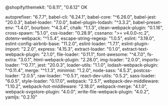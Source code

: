 @shopify/themekit:
     "0.6.11",
     "0.6.12"    OK



autoprefixer:
     "6.7.7",
babel-cli:
     "6.24.1",
babel-core:
     "^6.26.0",
babel-jest:
     "20.0.3",
babel-loader:
     "7.0.0",
babel-plugin-lodash:
     "^3.3.2",
babel-preset-env:
     "1.4.0",
bourbon:
     "^4.3.4",
chalk:
     "1.1.3",
clean-webpack-plugin:
     "0.1.16",
cross-spawn:
     "5.1.0",
css-loader:
     "0.28.9",
cssnano:
     ">= v4.0.0-rc.2",
dotenv-webpack:
     "^1.5.4",
escape-string-regexp:
     "1.0.5",
eslint:
     "3.19.0",
eslint-config-airbnb-base:
     "11.2.0",
eslint-loader:
     "1.7.1",
eslint-plugin-import:
     "2.2.0",
express:
     "4.15.3",
extract-loader:
     "0.1.0",
extract-text-webpack-plugin:
     "2.1.0",
file-loader:
     "0.11.1",
font-awesome:
     "^4.7.0",
fs-extra:
     "3.0.1",
html-webpack-plugin:
     "2.28.0",
img-loader:
     "2.0.0",
imports-loader:
     "^0.7.1",
jest:
     "20.0.3",
loader-utils:
     "1.1.0",
lodash-webpack-plugin:
     "^0.11.4",
merge:
     "^1.1.3",
minimist:
     "1.2.0",
node-sass:
     "4.5.3",
postcss-loader:
     "2.0.5",
raw-loader:
     "^0.5.1",
react-dev-utils:
     "0.5.2",
sass-loader:
     "6.0.5",
style-loader:
     "0.17.0",
webpack:
     "2.5.1",
webpack-dev-middleware:
     "1.10.2",
webpack-hot-middleware:
     "2.18.0",
webpack-merge:
     "4.1.0",
webpack-svgstore-plugin:
     "4.0.0",
write-file-webpack-plugin:
     "4.0.2",
yamljs:
     "0.2.10"
